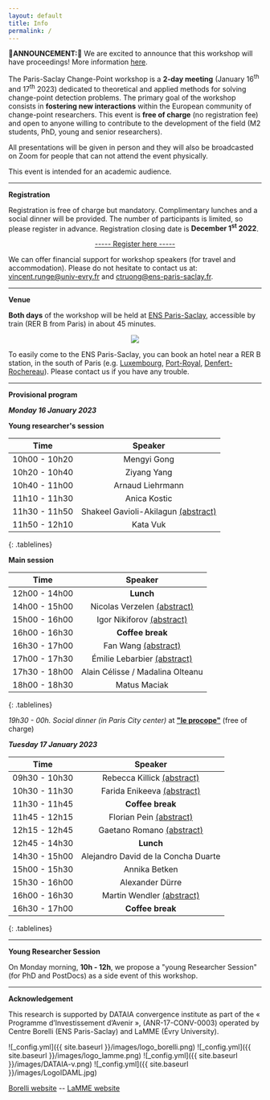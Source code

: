 ```yaml
---
layout: default
title: Info
permalink: /
---
```



🎊**ANNOUNCEMENT:**🎊 We are excited to announce that this workshop will have proceedings!
More information [here](https://parissaclaychangepoint.github.io/proceedings/).



The Paris-Saclay Change-Point workshop is a **2-day meeting** (January 16<sup>th</sup> and 17<sup>th</sup> 2023) dedicated to theoretical and applied methods for solving change-point detection problems. The primary goal of the workshop consists in **fostering new interactions** within the European community of change-point researchers. This event is **free of charge** (no registration fee) and open to anyone willing to contribute to the development of the field (M2 students, PhD, young and senior researchers). 

All presentations will be given in person and they will also be broadcasted on Zoom for people that can not attend the event physically.

This event is intended for an academic audience.



***

**Registration**

Registration is free of charge but mandatory.
Complimentary lunches and a social dinner will be provided. The number of participants is limited, so please register in advance. Registration closing date is **December 1<sup>st</sup> 2022**.

<p style="text-align: center;">
<a href="https://docs.google.com/forms/d/e/1FAIpQLSdrJDJYCFtiO1Pe1R85hQrI1LLHs-W2fCg9wWRxKjeeWaZckg/viewform?usp=sf_link">----- Register here -----</a>
</p>

We can offer financial support for workshop speakers (for travel and accommodation). Please do not hesitate to contact us at: <vincent.runge@univ-evry.fr> and <ctruong@ens-paris-saclay.fr>.

***

**Venue**

**Both days** of the workshop will be held at [ENS Paris-Saclay](https://ens-paris-saclay.fr/en/school/how-find-us), accessible by train (RER B from Paris) in about 45 minutes.

<p align="center">
  <img src="{{ site.baseurl }}/images/saclay.jpg" />
</p>

To easily come to the ENS Paris-Saclay, you can book an hotel near a RER B station, in the south of Paris (e.g. [Luxembourg](https://www.google.com/maps/place/Luxembourg/@48.845577,2.3376633,17z/data=!4m12!1m6!3m5!1s0x47e671c33a656971:0x41baf015b89f5c5c!2sGare+du+Luxembourg!8m2!3d48.845577!4d2.339852!3m4!1s0x47e671c33a656971:0x775f3a3f84e1ed14!8m2!3d48.8467695!4d2.3403078), [Port-Royal](https://www.google.com/maps/place/Port-Royal/@48.8399336,2.3328432,17z/data=!3m1!4b1!4m5!3m4!1s0x47e671c6c9a39529:0xfac9ddcce3850f8!8m2!3d48.8399337!4d2.3370704), [Denfert-Rochereau](https://www.google.com/maps/place/Denfert-Rochereau/@48.83418,2.3304913,17z/data=!3m1!4b1!4m5!3m4!1s0x47e671b83527a005:0x3fcd842d558f4439!8m2!3d48.83418!4d2.33268)).
Please contact us if you have any trouble.


***

**Provisional program**

***Monday 16 January 2023***

**Young researcher's session**

<style>
.tablelines table, .tablelines td, .tablelines th {
        border: 1px solid black;
        }
</style>

| Time          | Speaker                  |
|:---------------:|:--------------------------:|
| 10h00 - 10h20 |        Mengyi Gong       |
| 10h20 - 10h40 |        Ziyang Yang       |
| 10h40 - 11h00 |     Arnaud Liehrmann     |
| 11h10 - 11h30 |       Anica Kostic       |
| 11h30 - 11h50 | Shakeel Gavioli-Akilagun [(abstract)](https://parissaclaychangepoint.github.io/speakers/#shakeel-gavioli-akilagun) |
| 11h50 - 12h10 |         Kata Vuk         |
{: .tablelines}

**Main session**


| Time          | Speaker                                                                                                |
|:---------------:|:--------------------------------------------------------------------------------------------------------:|
| 12h00 - 14h00 | **Lunch**                                                                                               |
| 14h00 - 15h00 | Nicolas Verzelen [(abstract)](https://parissaclaychangepoint.github.io/speakers/#nicolas-verzelen)      |
| 15h00 - 16h00 | Igor Nikiforov [(abstract)](https://parissaclaychangepoint.github.io/speakers/#igor-nikiforov)          |
| 16h00 - 16h30 |                                            **Coffee break**                                             |
| 16h30 - 17h00 | Fan Wang [(abstract)](https://parissaclaychangepoint.github.io/speakers/#fan-wang)                      |
| 17h00 - 17h30 | Émilie Lebarbier [(abstract)](https://parissaclaychangepoint.github.io/speakers/#émilie-lebarbier)      |
| 17h30 - 18h00 | Alain Célisse / Madalina Olteanu                                                                        |
| 18h00 - 18h30 | Matus Maciak                                                                                            |
{: .tablelines}


*19h30 - 00h. Social dinner (in Paris City center)* at [**"le procope"**](https://www.procope.com/photos/#le-lieu) (free of charge)


***Tuesday 17 January 2023***

| Time          | Speaker                                                                                              |
|:---------------:|:------------------------------------------------------------------------------------------------------:|
| 09h30 - 10h30 | Rebecca Killick [(abstract)]( https://parissaclaychangepoint.github.io/speakers/#rebecca-killick )  |
| 10h30 - 11h30 | Farida Enikeeva [(abstract)]( https://parissaclaychangepoint.github.io/speakers/#farida-enikeeva )  |
| 11h30 - 11h45 | **Coffee break**                                                                                    |
| 11h45 - 12h15 | Florian Pein [(abstract)](https://parissaclaychangepoint.github.io/speakers/#florian-pein)          |
| 12h15 - 12h45 | Gaetano Romano [(abstract)](https://parissaclaychangepoint.github.io/speakers/#gaetano-romano)       |
| 12h45 - 14h30 | **Lunch**                                                                                            |
| 14h30 - 15h00 |                                  Alejandro David de la Concha Duarte                                 |
| 15h00 - 15h30 |                                             Annika Betken                                            |
| 15h30 - 16h00 |                                            Alexander Dürre                                           |
| 16h00 - 16h30 | Martin Wendler [(abstract)](https://parissaclaychangepoint.github.io/speakers/#martin-wendler)       |
| 16h30 - 17h00 | **Coffee break**                                                                                     |
{: .tablelines}


*** 

**Young Researcher Session**

On Monday morning, **10h - 12h**, we propose a "young Researcher Session" (for PhD and PostDocs) as a side event of this workshop. 

***

**Acknowledgement**

This research is supported by DATAIA convergence institute as part of the « Programme d’Investissement d’Avenir », (ANR-17-CONV-0003) operated by Centre Borelli (ENS Paris-Saclay) and LaMME (Évry University).


![_config.yml]({{ site.baseurl }}/images/logo_borelli.png)
![_config.yml]({{ site.baseurl }}/images/logo_lamme.png)
![_config.yml]({{ site.baseurl }}/images/DATAIA-v.png)
![_config.yml]({{ site.baseurl }}/images/LogoIDAML.jpg)

[Borelli website](https://centreborelli.ens-paris-saclay.fr/fr)   --       [LaMME website](http://www.math-evry.cnrs.fr/doku.php)




